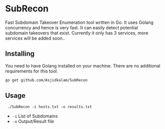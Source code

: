 # SubRecon
Fast Subdomain Takeover Enumeration tool written in Go. It uses Golang concurrency and hence is very fast. It can easily detect potential subdomain takeovers that exist. Currently it only has 3 services, more services will be added soon..

## Installing

You need to have Golang installed on your machine. There are no additional requirements for this tool.

```sh
go get github.com/Asjidkalam/SubRecon
```

## Usage

` ./SubRecon -i hosts.txt -o results.txt`
- `-i` List of Subdomains
- `-o` Output/Result file
